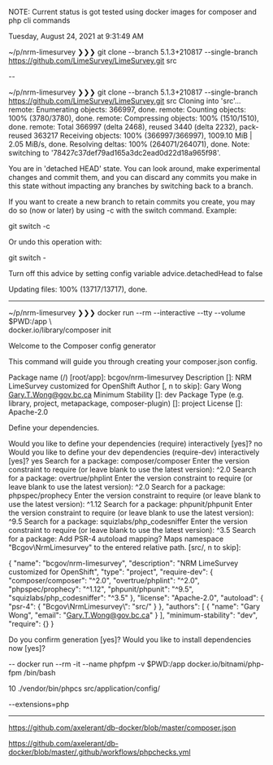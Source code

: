 NOTE: Current status is got tested using docker images for composer and php cli commands

Tuesday, August 24, 2021 at 9:31:49 AM


~/p/nrm-limesurvey ❯❯❯ git clone --branch 5.1.3+210817 --single-branch https://github.com/LimeSurvey/LimeSurvey.git src


--

~/p/nrm-limesurvey ❯❯❯ git clone --branch 5.1.3+210817 --single-branch https://github.com/LimeSurvey/LimeSurvey.git src
Cloning into 'src'...
remote: Enumerating objects: 366997, done.
remote: Counting objects: 100% (3780/3780), done.
remote: Compressing objects: 100% (1510/1510), done.
remote: Total 366997 (delta 2468), reused 3440 (delta 2232), pack-reused 363217
Receiving objects: 100% (366997/366997), 1009.10 MiB | 2.05 MiB/s, done.
Resolving deltas: 100% (264071/264071), done.
Note: switching to '78427c37def79ad165a3dc2ead0d22d18a965f98'.

You are in 'detached HEAD' state. You can look around, make experimental
changes and commit them, and you can discard any commits you make in this
state without impacting any branches by switching back to a branch.

If you want to create a new branch to retain commits you create, you may
do so (now or later) by using -c with the switch command. Example:

  git switch -c <new-branch-name>

Or undo this operation with:

  git switch -

Turn off this advice by setting config variable advice.detachedHead to false

Updating files: 100% (13717/13717), done.

---



~/p/nrm-limesurvey ❯❯❯ docker run --rm --interactive --tty --volume $PWD:/app \                     
    docker.io/library/composer init

                                            
  Welcome to the Composer config generator  
                                            


This command will guide you through creating your composer.json config.

Package name (<vendor>/<name>) [root/app]: bcgov/nrm-limesurvey
Description []: NRM LimeSurvey customized for OpenShift 
Author [, n to skip]: Gary Wong <Gary.T.Wong@gov.bc.ca>
Minimum Stability []: dev
Package Type (e.g. library, project, metapackage, composer-plugin) []: project
License []: Apache-2.0

Define your dependencies.

Would you like to define your dependencies (require) interactively [yes]? no
Would you like to define your dev dependencies (require-dev) interactively [yes]? yes
Search for a package: composer/composer
Enter the version constraint to require (or leave blank to use the latest version): ^2.0
Search for a package: overtrue/phplint
Enter the version constraint to require (or leave blank to use the latest version): ^2.0
Search for a package: phpspec/prophecy
Enter the version constraint to require (or leave blank to use the latest version): ^1.12
Search for a package: phpunit/phpunit
Enter the version constraint to require (or leave blank to use the latest version): ^9.5
Search for a package: squizlabs/php_codesniffer
Enter the version constraint to require (or leave blank to use the latest version): ^3.5
Search for a package: 
Add PSR-4 autoload mapping? Maps namespace "Bcgov\NrmLimesurvey" to the entered relative path. [src/, n to skip]: 

{
    "name": "bcgov/nrm-limesurvey",
    "description": "NRM LimeSurvey customized for OpenShift",
    "type": "project",
    "require-dev": {
        "composer/composer": "^2.0",
        "overtrue/phplint": "^2.0",
        "phpspec/prophecy": "^1.12",
        "phpunit/phpunit": "^9.5",
        "squizlabs/php_codesniffer": "^3.5"
    },
    "license": "Apache-2.0",
    "autoload": {
        "psr-4": {
            "Bcgov\\NrmLimesurvey\\": "src/"
        }
    },
    "authors": [
        {
            "name": "Gary Wong",
            "email": "Gary.T.Wong@gov.bc.ca"
        }
    ],
    "minimum-stability": "dev",
    "require": {}
}

Do you confirm generation [yes]? 
Would you like to install dependencies now [yes]? 

--
docker run --rm -it --name phpfpm -v $PWD:/app docker.io/bitnami/php-fpm /bin/bash


   10  ./vendor/bin/phpcs src/application/config/

--extensions=php

---

https://github.com/axelerant/db-docker/blob/master/composer.json

https://github.com/axelerant/db-docker/blob/master/.github/workflows/phpchecks.yml

